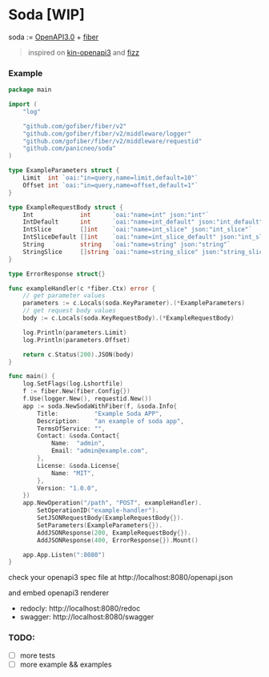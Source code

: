 # Soda [WIP]

soda := [OpenAPI3.0](https://swagger.io/specification) + [fiber](https://github.com/gofiber/fiber)

> inspired on [kin-openapi3](https://github.com/getkin/kin-openapi) and [fizz](https://github.com/wI2L/fizz)


### Example
```go
package main

import (
	"log"

	"github.com/gofiber/fiber/v2"
	"github.com/gofiber/fiber/v2/middleware/logger"
	"github.com/gofiber/fiber/v2/middleware/requestid"
	"github.com/panicneo/soda"
)

type ExampleParameters struct {
	Limit  int `oai:"in=query,name=limit,default=10"`
	Offset int `oai:"in=query,name=offset,default=1"`
}

type ExampleRequestBody struct {
	Int             int      `oai:"name=int" json:"int"`
	IntDefault      int      `oai:"name=int_default" json:"int_default"`
	IntSlice        []int    `oai:"name=int_slice" json:"int_slice"`
	IntSliceDefault []int    `oai:"name=int_slice_default" json:"int_slice_default"`
	String          string   `oai:"name=string" json:"string"`
	StringSlice     []string `oai:"name=string_slice" json:"string_slice"`
}

type ErrorResponse struct{}

func exampleHandler(c *fiber.Ctx) error {
	// get parameter values
	parameters := c.Locals(soda.KeyParameter).(*ExampleParameters)
	// get request body values
	body := c.Locals(soda.KeyRequestBody).(*ExampleRequestBody)

	log.Println(parameters.Limit)
	log.Println(parameters.Offset)

	return c.Status(200).JSON(body)
}

func main() {
	log.SetFlags(log.Lshortfile)
	f := fiber.New(fiber.Config{})
	f.Use(logger.New(), requestid.New())
	app := soda.NewSodaWithFiber(f, &soda.Info{
		Title:          "Example Soda APP",
		Description:    "an example of soda app",
		TermsOfService: "",
		Contact: &soda.Contact{
			Name:  "admin",
			Email: "admin@example.com",
		},
		License: &soda.License{
			Name: "MIT",
		},
		Version: "1.0.0",
	})
	app.NewOperation("/path", "POST", exampleHandler).
		SetOperationID("example-handler").
		SetJSONRequestBody(ExampleRequestBody{}).
		SetParameters(ExampleParameters{}).
		AddJSONResponse(200, ExampleRequestBody{}).
		AddJSONResponse(400, ErrorResponse{}).Mount()

	app.App.Listen(":8080")
}

```

check your openapi3 spec file at http://localhost:8080/openapi.json

and embed openapi3 renderer
- redocly: http://localhost:8080/redoc
- swagger: http://localhost:8080/swagger


### TODO:
 - [ ] more tests
 - [ ] more example && examples